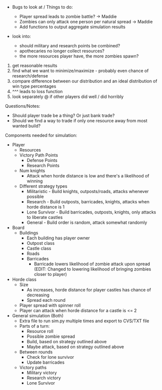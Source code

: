 - Bugs to look at / Things to do:
    - Player spread leads to zombie battle? -> Maddie
    - Zombies can only attack one person per natural spread -> Maddie
    - Add functions to output aggregate simulation results

- look into:
    - should military and research points be combined?
    - apothecaries no longer collect resources?
    - the more resources player have, the more zombies spawn?

1. get reasonable results
2. find what we want to minimize/maximize - probably even chance of research/defense
3. compare difference between our distribution and an ideal distribution of win type percentages
4. ^^^ leads to loss function
5. look separately @ if other players did well / did horribly

Questions/Notes:
- Should player trade be a thing? Or just bank trade?
- Should we find a way to trade if only one resource away from most wanted build?

Components needed for simulation:
- Player
    - Resources
    - Victory Path Points
        - Defense Points
        - Research Points
    - Num knights
        - Attack when horde distance is low and there's a likelihood of winning
    - Different strategy types
        - Militaristic - Build knights, outposts/roads, attacks whenever possible
        - Research - Build outposts, barricades, knights, attacks when horde distance is 1
        - Lone Survivor - Build barricades, outposts, knights, only attacks to liberate castles
        - General - Build order is random, attack somewhat randomly
- Board
    - Buildings
        - Each building has player owner
        - Outpost class
        - Castle class
        - Roads
        - Barricades
            - Barricade lowers likelihood of zombie attack upon spread
            (EDIT: Changed to lowering likelihood of bringing zombies closer to player)
- Horde class
    - Size
        - As increases, horde distance for player castles has chance of decreasing
        - Spread each round
    - Player spread with spinner roll
    - Player can attack when horde distance for a castle is <= 2
- General simulation (Both)
    - Extra file to run sim.py multiple times and export to CVS/TXT file
    - Parts of a turn:
        - Resource roll
        - Possible zombie spread
        - Build, based on strategy outlined above
        - Maybe attack, based on strategy outlined above
    - Between rounds
        - Check for lone survivor
        - Update barricades
    - Victory paths
        - Military victory
        - Research victory
        - Lone Survivor